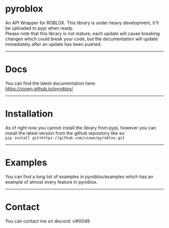 # pyroblox
An API Wrapper for ROBLOX.
This library is under heavy development, it'll be uploaded to pypi when ready.  
Please note that this library is not mature, each update will cause breaking changes which could break your code, but the documentation will update immediately after an update has been pushed.
***
# Docs
You can find the latest documentation here:
https://viown.github.io/pyroblox/
***
# Installation

As of right now you cannot install the library from pypi, however you can install the latest version from the github repository like so:  
```pip install git+https://github.com/viown/pyroblox.git```
***
# Examples

You can find a long list of examples in pyroblox/examples which has an example of almost every feature in pyroblox.
***
# Contact

You can contact me on discord: vi#0049
